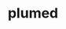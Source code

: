 ---
title: "plumed"
layout: cache
categories: [package, v0.22.2]
meta: {"versions": ["2.9.0"], "compilers": ["cce@=15.0.1", "gcc@=11.4.0", "gcc@=9.4.0", "oneapi@=2024.0.0"], "oss": ["rhel8", "ubuntu20.04", "ubuntu22.04"], "platforms": ["linux"], "targets": ["neoverse_v1", "neoverse_v2", "ppc64le", "x86_64_v3", "zen4"], "stacks": ["e4s", "e4s-cray-rhel", "e4s-neoverse-v2", "e4s-neoverse_v1", "e4s-oneapi", "e4s-power", "root"], "num_specs": 6, "num_specs_by_stack": {"e4s-cray-rhel": 1, "root": 6, "e4s-power": 1, "e4s-neoverse_v1": 1, "e4s-neoverse-v2": 1, "e4s": 1, "e4s-oneapi": 1}}
spec_details: [{"hash": "pf6m2yzrh72247pdujxvozwkpjwxbvtw", "compiler": "cce@=15.0.1", "versions": ["2.9.0"], "os": "rhel8", "platform": "linux", "target": "zen4", "variants": ["arrayfire=none", "build_system=autotools", "+gsl", "+mpi", "optional_modules=all", "+shared"], "stacks": ["e4s-cray-rhel", "root"], "size": "-", "tarball": "https://binaries.spack.io/v0.22.2/build_cache/linux-rhel8-zen4/cce-15.0.1/plumed-2.9.0/linux-rhel8-zen4-cce-15.0.1-plumed-2.9.0-pf6m2yzrh72247pdujxvozwkpjwxbvtw.spack"}, {"hash": "t457mnlxcmibqgeae2kvorlgg5u6zs7x", "compiler": "gcc@=9.4.0", "versions": ["2.9.0"], "os": "ubuntu20.04", "platform": "linux", "target": "ppc64le", "variants": ["arrayfire=none", "build_system=autotools", "+gsl", "+mpi", "optional_modules=all", "+shared"], "stacks": ["root", "e4s-power"], "size": "-", "tarball": "https://binaries.spack.io/v0.22.2/build_cache/linux-ubuntu20.04-ppc64le/gcc-9.4.0/plumed-2.9.0/linux-ubuntu20.04-ppc64le-gcc-9.4.0-plumed-2.9.0-t457mnlxcmibqgeae2kvorlgg5u6zs7x.spack"}, {"hash": "g6wgy2hrkclhagb3eknzauw4fixima2a", "compiler": "gcc@=11.4.0", "versions": ["2.9.0"], "os": "ubuntu22.04", "platform": "linux", "target": "neoverse_v1", "variants": ["arrayfire=none", "build_system=autotools", "+gsl", "+mpi", "optional_modules=all", "+shared"], "stacks": ["root", "e4s-neoverse_v1"], "size": "-", "tarball": "https://binaries.spack.io/v0.22.2/build_cache/linux-ubuntu22.04-neoverse_v1/gcc-11.4.0/plumed-2.9.0/linux-ubuntu22.04-neoverse_v1-gcc-11.4.0-plumed-2.9.0-g6wgy2hrkclhagb3eknzauw4fixima2a.spack"}, {"hash": "yqvkwzhrre2fyvm7jpqyvsr6qt6vbrr4", "compiler": "gcc@=11.4.0", "versions": ["2.9.0"], "os": "ubuntu22.04", "platform": "linux", "target": "neoverse_v2", "variants": ["arrayfire=none", "build_system=autotools", "+gsl", "+mpi", "optional_modules=all", "+shared"], "stacks": ["root", "e4s-neoverse-v2"], "size": "-", "tarball": "https://binaries.spack.io/v0.22.2/build_cache/linux-ubuntu22.04-neoverse_v2/gcc-11.4.0/plumed-2.9.0/linux-ubuntu22.04-neoverse_v2-gcc-11.4.0-plumed-2.9.0-yqvkwzhrre2fyvm7jpqyvsr6qt6vbrr4.spack"}, {"hash": "qa3g7huvbonhevgq66dme6movxhlsexa", "compiler": "gcc@=11.4.0", "versions": ["2.9.0"], "os": "ubuntu22.04", "platform": "linux", "target": "x86_64_v3", "variants": ["arrayfire=none", "build_system=autotools", "+gsl", "+mpi", "optional_modules=all", "+shared"], "stacks": ["root", "e4s"], "size": "-", "tarball": "https://binaries.spack.io/v0.22.2/build_cache/linux-ubuntu22.04-x86_64_v3/gcc-11.4.0/plumed-2.9.0/linux-ubuntu22.04-x86_64_v3-gcc-11.4.0-plumed-2.9.0-qa3g7huvbonhevgq66dme6movxhlsexa.spack"}, {"hash": "tqdytmvyaz4qftsuuygduxjrwwyqzmhp", "compiler": "oneapi@=2024.0.0", "versions": ["2.9.0"], "os": "ubuntu22.04", "platform": "linux", "target": "x86_64_v3", "variants": ["arrayfire=none", "build_system=autotools", "+gsl", "+mpi", "optional_modules=all", "+shared"], "stacks": ["e4s-oneapi", "root"], "size": "-", "tarball": "https://binaries.spack.io/v0.22.2/build_cache/linux-ubuntu22.04-x86_64_v3/oneapi-2024.0.0/plumed-2.9.0/linux-ubuntu22.04-x86_64_v3-oneapi-2024.0.0-plumed-2.9.0-tqdytmvyaz4qftsuuygduxjrwwyqzmhp.spack"}]
---
